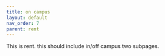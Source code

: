 ```yaml
---
title: on campus
layout: default
nav_order: 7
parent: rent
---
```



This is rent. this should include in/off campus two subpages. 